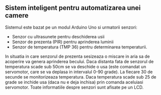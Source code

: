 ## Sistem inteligent pentru automatizarea unei camere

Sistemul este bazat pe un modul Arduino Uno si urmatorii senzori:

- Senzor cu ultrasunete pentru deschiderea usii
- Senzor de prezenta (PIR) pentru aprinderea luminii
- Senzor de temperatura (TMP 36) pentru determinarea temperaturii.

In situatia in care senzorul de prezenta sesizeaza o miscare in aria sa de acoperire va genera aprinderea becului. Daca distanta fata de senzorul de temperatura scade sub 50cm se va deschide o usa (este comandat un servomotor, care se va deplasa in intervalul 0-90 grade). La fiecare 30 de secunde se monitorizeaza temperatura. Daca temperatura scade sub 25 de grade se inchide usa (daca nu e deja inchisa) prin comanda aceluiasi servomotor. Toate informatiile despre senzori sunt afisate pe un LCD.
